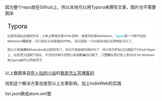 因为整个repo放在Github上，所以本地可以用Typora来撰写文章，图片也不需要图床

![image-20210207093119357](4.assets/image-20210207093119357.png)

以上截图来自[奈卜拉的小站](https://i.nebula.moe)的[我是怎么写博客的](https://i.nebula.moe/posts/2020-09-07-blog/)

找到这个解决方案也是受以上文章影响，加上IndieWeb的实践

list.json换成atom.xml罢